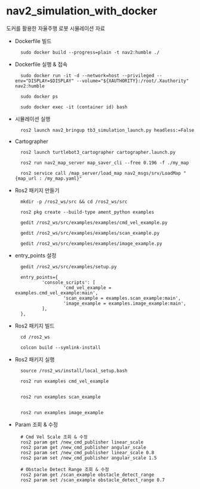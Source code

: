 # nav2_simulation_with_docker
도커를 활용한 자율주행 로봇 시뮬레이션 자료


* Dockerfile 빌드

        sudo docker build --progress=plain -t nav2:humble ./

* Dockerfile 실행 & 접속

        sudo docker run -it -d --network=host --privileged --env="DISPLAY=$DISPLAY" --volume="${XAUTHORITY}:/root/.Xauthority" nav2:humble

        sudo docker ps

        sudo docker exec -it (container id) bash

* 시뮬레이션 실행

        ros2 launch nav2_bringup tb3_simulation_launch.py headless:=False

* Cartographer

        ros2 launch turtlebot3_cartographer cartographer.launch.py

        ros2 run nav2_map_server map_saver_cli --free 0.196 -f ./my_map

        ros2 service call /map_server/load_map nav2_msgs/srv/LoadMap "{map_url : /my_map.yaml}"

* Ros2 패키지 만들기

        mkdir -p /ros2_ws/src && cd /ros2_ws/src

        ros2 pkg create --build-type ament_python examples

        gedit /ros2_ws/src/examples/examples/cmd_vel_example.py

        gedit /ros2_ws/src/examples/examples/scan_example.py

        gedit /ros2_ws/src/examples/examples/image_example.py
        
        

* entry_points 설정

        gedit /ros2_ws/src/examples/setup.py

        entry_points={
                'console_scripts': [
                        'cmd_vel_example = examples.cmd_vel_example:main',
                        'scan_example = examples.scan_example:main',
                        'image_example = examples.image_example:main',
                ],
        },

* Ros2 패키지 빌드

        cd /ros2_ws

        colcon build --symlink-install

* Ros2 패키지 실행

        source /ros2_ws/install/local_setup.bash

        ros2 run examples cmd_vel_example


        ros2 run examples scan_example


        ros2 run examples image_example

* Param 조회 & 수정

        # Cmd Vel Scale 조회 & 수정
        ros2 param get /new_cmd_publisher linear_scale
        ros2 param get /new_cmd_publisher angular_scale
        ros2 param set /new_cmd_publisher linear_scale 0.8
        ros2 param set /new_cmd_publisher angular_scale 1.5

        # Obstacle Detect Range 조회 & 수정
        ros2 param get /scan_example obstacle_detect_range
        ros2 param set /scan_example obstacle_detect_range 0.7
